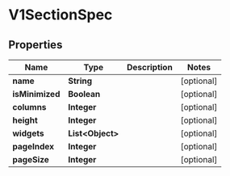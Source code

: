 

# V1SectionSpec


## Properties

| Name | Type | Description | Notes |
|------------ | ------------- | ------------- | -------------|
|**name** | **String** |  |  [optional] |
|**isMinimized** | **Boolean** |  |  [optional] |
|**columns** | **Integer** |  |  [optional] |
|**height** | **Integer** |  |  [optional] |
|**widgets** | **List&lt;Object&gt;** |  |  [optional] |
|**pageIndex** | **Integer** |  |  [optional] |
|**pageSize** | **Integer** |  |  [optional] |



